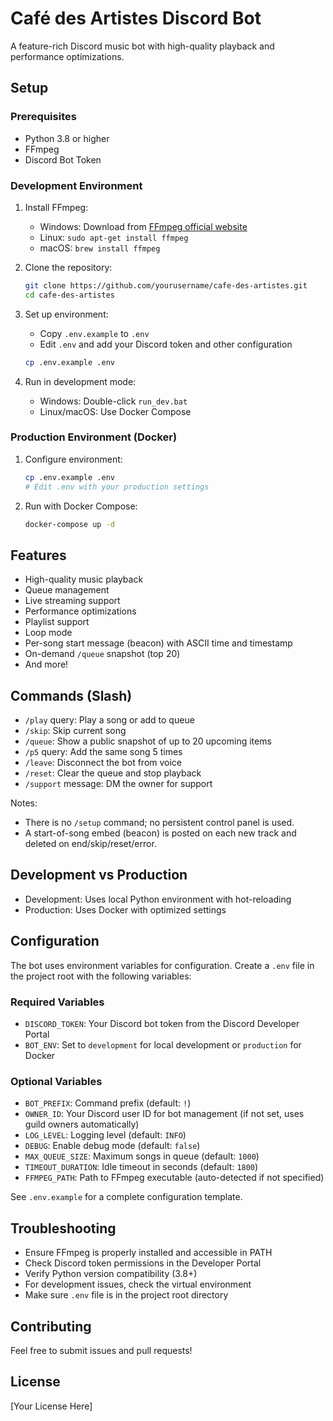 # Café des Artistes Discord Bot

A feature-rich Discord music bot with high-quality playback and performance optimizations.

## Setup

### Prerequisites
- Python 3.8 or higher
- FFmpeg
- Discord Bot Token

### Development Environment

1. Install FFmpeg:
   - Windows: Download from [FFmpeg official website](https://ffmpeg.org/download.html)
   - Linux: `sudo apt-get install ffmpeg`
   - macOS: `brew install ffmpeg`

2. Clone the repository:
   ```bash
   git clone https://github.com/yourusername/cafe-des-artistes.git
   cd cafe-des-artistes
   ```

3. Set up environment:
   - Copy `.env.example` to `.env`
   - Edit `.env` and add your Discord token and other configuration
   ```bash
   cp .env.example .env
   ```

4. Run in development mode:
   - Windows: Double-click `run_dev.bat`
   - Linux/macOS: Use Docker Compose

### Production Environment (Docker)

1. Configure environment:
   ```bash
   cp .env.example .env
   # Edit .env with your production settings
   ```

2. Run with Docker Compose:
   ```bash
   docker-compose up -d
   ```

## Features
- High-quality music playback
- Queue management
- Live streaming support
- Performance optimizations
- Playlist support
- Loop mode
- Per-song start message (beacon) with ASCII time and timestamp
- On-demand `/queue` snapshot (top 20)
- And more!

## Commands (Slash)
- `/play` query: Play a song or add to queue
- `/skip`: Skip current song
- `/queue`: Show a public snapshot of up to 20 upcoming items
- `/p5` query: Add the same song 5 times
- `/leave`: Disconnect the bot from voice
- `/reset`: Clear the queue and stop playback
- `/support` message: DM the owner for support

Notes:
- There is no `/setup` command; no persistent control panel is used.
- A start-of-song embed (beacon) is posted on each new track and deleted on end/skip/reset/error.

## Development vs Production
- Development: Uses local Python environment with hot-reloading
- Production: Uses Docker with optimized settings

## Configuration

The bot uses environment variables for configuration. Create a `.env` file in the project root with the following variables:

### Required Variables
- `DISCORD_TOKEN`: Your Discord bot token from the Discord Developer Portal
- `BOT_ENV`: Set to `development` for local development or `production` for Docker

### Optional Variables
- `BOT_PREFIX`: Command prefix (default: `!`)
- `OWNER_ID`: Your Discord user ID for bot management (if not set, uses guild owners automatically)
- `LOG_LEVEL`: Logging level (default: `INFO`)
- `DEBUG`: Enable debug mode (default: `false`)
- `MAX_QUEUE_SIZE`: Maximum songs in queue (default: `1000`)
- `TIMEOUT_DURATION`: Idle timeout in seconds (default: `1800`)
- `FFMPEG_PATH`: Path to FFmpeg executable (auto-detected if not specified)

See `.env.example` for a complete configuration template.

## Troubleshooting
- Ensure FFmpeg is properly installed and accessible in PATH
- Check Discord token permissions in the Developer Portal
- Verify Python version compatibility (3.8+)
- For development issues, check the virtual environment
- Make sure `.env` file is in the project root directory

## Contributing
Feel free to submit issues and pull requests!

## License
[Your License Here]
